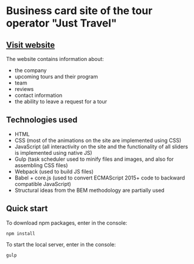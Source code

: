 # Business card site of the tour operator "Just Travel"
## [Visit website](https://alinagorbunova.ru/travel/)
The website contains information about:
- the company 
- upcoming tours and their program
- team
- reviews
- contact information 
- the ability to leave a request for a tour

## Technologies used
- HTML
- CSS (most of the animations on the site are implemented using CSS)
- JavaScript (all interactivity on the site and the functionality of all sliders is implemented using native JS)
- Gulp (task scheduler used to minify files and images, and also for assembling CSS files)
- Webpack (used to build JS files)
- Babel + core.js (used to convert ECMAScript 2015+ code to backward compatible JavaScript)
- Structural ideas from the BEM methodology are partially used

## Quick start
To download npm packages, enter in the console:
```
npm install
```
To start the local server, enter in the console:
```
gulp
```
